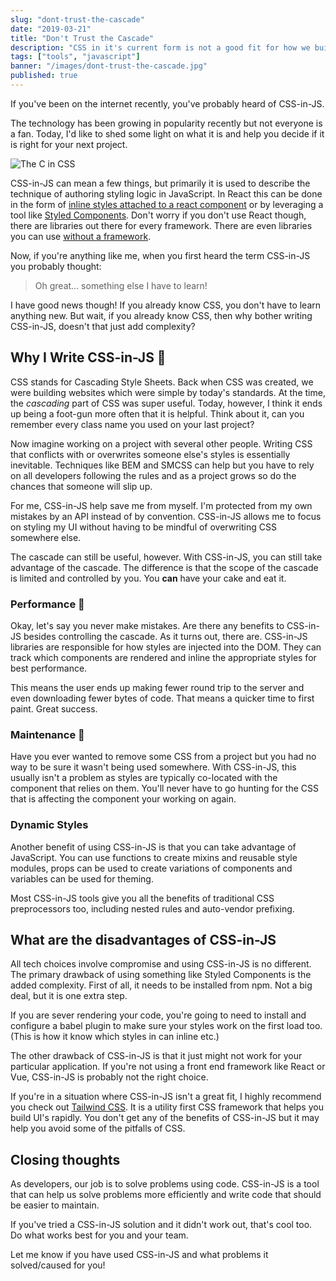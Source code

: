 ```yaml
---
slug: "dont-trust-the-cascade"
date: "2019-03-21"
title: "Don't Trust the Cascade"
description: "CSS in it's current form is not a good fit for how we build websites. I now write CSS in JavaScript and I think you should too."
tags: ["tools", "javascript"]
banner: "/images/dont-trust-the-cascade.jpg"
published: true
---
```


If you've been on the internet recently, you've probably heard of CSS-in-JS.

The technology has been growing in popularity recently but not everyone is a fan. Today, I'd like to shed some light on what it is and help you decide if it is right for your next project.

![The C in CSS](/images/the-c-in-css.png)

CSS-in-JS can mean a few things, but primarily it is used to describe the technique of authoring styling logic in JavaScript. In React this can be done in the form of [inline styles attached to a react component](https://reactjs.org/docs/dom-elements.html#style) or by leveraging a tool like [Styled Components](https://www.styled-components.com/). Don't worry if you don't use React though, there are libraries out there for every framework. There are even libraries you can use [without a framework](https://cssinjs.org/).

Now, if you're anything like me, when you first heard the term CSS-in-JS you probably thought:

> Oh great... something else I have to learn!

I have good news though! If you already know CSS, you don't have to learn anything new. But wait, if you already know CSS, then why bother writing CSS-in-JS, doesn't that just add complexity?

## Why I Write CSS-in-JS 🎨

CSS stands for Cascading Style Sheets. Back when CSS was created, we were building websites which were simple by today's standards. At the time, the _cascading_ part of CSS was super useful. Today, however, I think it ends up being a foot-gun more often that it is helpful. Think about it, can you remember every class name you used on your last project?

Now imagine working on a project with several other people. Writing CSS that conflicts with or overwrites someone else's styles is essentially inevitable. Techniques like BEM and SMCSS can help but you have to rely on all developers following the rules and as a project grows so do the chances that someone will slip up.

For me, CSS-in-JS help save me from myself. I'm protected from my own mistakes by an API instead of by convention. CSS-in-JS allows me to focus on styling my UI without having to be mindful of overwriting CSS somewhere else.

The cascade can still be useful, however. With CSS-in-JS, you can still take advantage of the cascade. The difference is that the scope of the cascade is limited and controlled by you. You **can** have your cake and eat it.

### Performance 🚀

Okay, let's say you never make mistakes. Are there any benefits to CSS-in-JS besides controlling the cascade. As it turns out, there are. CSS-in-JS libraries are responsible for how styles are injected into the DOM. They can track which components are rendered and inline the appropriate styles for best performance.

This means the user ends up making fewer round trip to the server and even downloading fewer bytes of code. That means a quicker time to first paint. Great success.

### Maintenance 🔧

Have you ever wanted to remove some CSS from a project but you had no way to be sure it wasn't being used somewhere. With CSS-in-JS, this usually isn't a problem as styles are typically co-located with the component that relies on them. You'll never have to go hunting for the CSS that is affecting the component your working on again.

### Dynamic Styles

Another benefit of using CSS-in-JS is that you can take advantage of JavaScript. You can use functions to create mixins and reusable style modules, props can be used to create variations of components and variables can be used for theming.

Most CSS-in-JS tools give you all the benefits of traditional CSS preprocessors too, including nested rules and auto-vendor prefixing.

## What are the disadvantages of CSS-in-JS

All tech choices involve compromise and using CSS-in-JS is no different. The primary drawback of using something like Styled Components is the added complexity. First of all, it needs to be installed from npm. Not a big deal, but it is one extra step.

If you are sever rendering your code, you're going to need to install and configure a babel plugin to make sure your styles work on the first load too. (This is how it know which styles in can inline etc.)

The other drawback of CSS-in-JS is that it just might not work for your particular application. If you're not using a front end framework like React or Vue, CSS-in-JS is probably not the right choice.

If you're in a situation where CSS-in-JS isn't a great fit, I highly recommend you check out [Tailwind CSS](https://tailwindcss.com/). It is a utility first CSS framework that helps you build UI's rapidly. You don't get any of the benefits of CSS-in-JS but it may help you avoid some of the pitfalls of CSS.

## Closing thoughts

As developers, our job is to solve problems using code. CSS-in-JS is a tool that can help us solve problems more efficiently and write code that should be easier to maintain.

If you've tried a CSS-in-JS solution and it didn't work out, that's cool too. Do what works best for you and your team.

Let me know if you have used CSS-in-JS and what problems it solved/caused for you!
